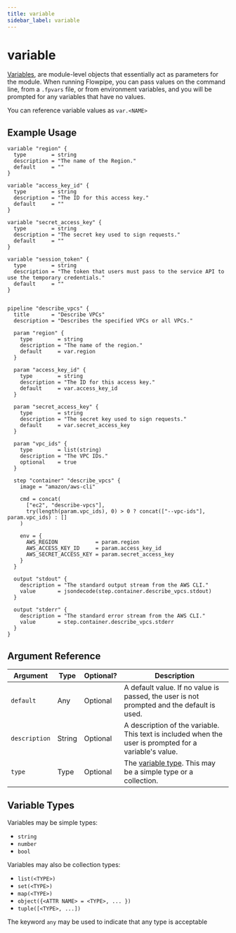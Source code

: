 ```yaml
---
title: variable
sidebar_label: variable
---
```


# variable

[Variables](/docs/build/mod-variables#input-variables), are module-level objects that essentially act as parameters for the module.  When running Flowpipe, you can pass values on the command line, from a `.fpvars` file, or from environment variables, and you will be prompted for any variables that have no values.

You can reference variable values as `var.<NAME>`


## Example Usage
```hcl
variable "region" {
  type        = string
  description = "The name of the Region."
  default     = ""
}

variable "access_key_id" {
  type        = string
  description = "The ID for this access key."
  default     = ""
}

variable "secret_access_key" {
  type        = string
  description = "The secret key used to sign requests."
  default     = ""
}

variable "session_token" {
  type        = string
  description = "The token that users must pass to the service API to use the temporary credentials."
  default     = ""
}


pipeline "describe_vpcs" {
  title       = "Describe VPCs"
  description = "Describes the specified VPCs or all VPCs."

  param "region" {
    type        = string
    description = "The name of the region."
    default     = var.region
  }

  param "access_key_id" {
    type        = string
    description = "The ID for this access key."
    default     = var.access_key_id
  }

  param "secret_access_key" {
    type        = string
    description = "The secret key used to sign requests."
    default     = var.secret_access_key
  }

  param "vpc_ids" {
    type        = list(string)
    description = "The VPC IDs."
    optional    = true
  }

  step "container" "describe_vpcs" {
    image = "amazon/aws-cli"

    cmd = concat(
      ["ec2", "describe-vpcs"],
      try(length(param.vpc_ids), 0) > 0 ? concat(["--vpc-ids"], param.vpc_ids) : []
    )

    env = {
      AWS_REGION            = param.region
      AWS_ACCESS_KEY_ID     = param.access_key_id
      AWS_SECRET_ACCESS_KEY = param.secret_access_key
    }
  }

  output "stdout" {
    description = "The standard output stream from the AWS CLI."
    value       = jsondecode(step.container.describe_vpcs.stdout)
  }

  output "stderr" {
    description = "The standard error stream from the AWS CLI."
    value       = step.container.describe_vpcs.stderr
  }
}
```

## Argument Reference
| Argument | Type | Optional? | Description
|-|-|-|-
| `default` | Any |Optional|  A default value.  If no value is passed, the user is not prompted and the default is used. 
| `description` | String| Optional|  A description of the variable.  This text is included when the user is prompted for a variable's value.
| `type` | Type | Optional | The [variable type](#variable-types).  This may be a simple type or a collection.


## Variable Types
Variables may be simple types:
- `string`
- `number`
- `bool`

Variables may also be collection types:
- `list(<TYPE>)`
- `set(<TYPE>)`
- `map(<TYPE>)`
- `object({<ATTR NAME> = <TYPE>, ... })`
- `tuple([<TYPE>, ...])`

The keyword `any` may be used to indicate that any type is acceptable 
